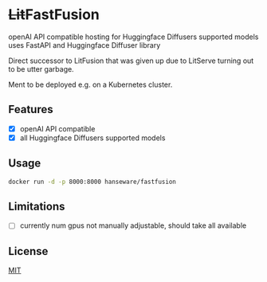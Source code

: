 # ~~Lit~~FastFusion
openAI API compatible hosting for Huggingface Diffusers supported models
uses FastAPI and Huggingface Diffuser library

Direct successor to LitFusion that was given up due to LitServe turning out to be utter garbage.

Ment to be deployed e.g. on a Kubernetes cluster.

## Features
- [x] openAI API compatible
- [x] all Huggingface Diffusers supported models

## Usage
```bash
docker run -d -p 8000:8000 hanseware/fastfusion
```

## Limitations
- [ ] currently num gpus not manually adjustable, should take all available

## License
[MIT](https://choosealicense.com/licenses/mit/)